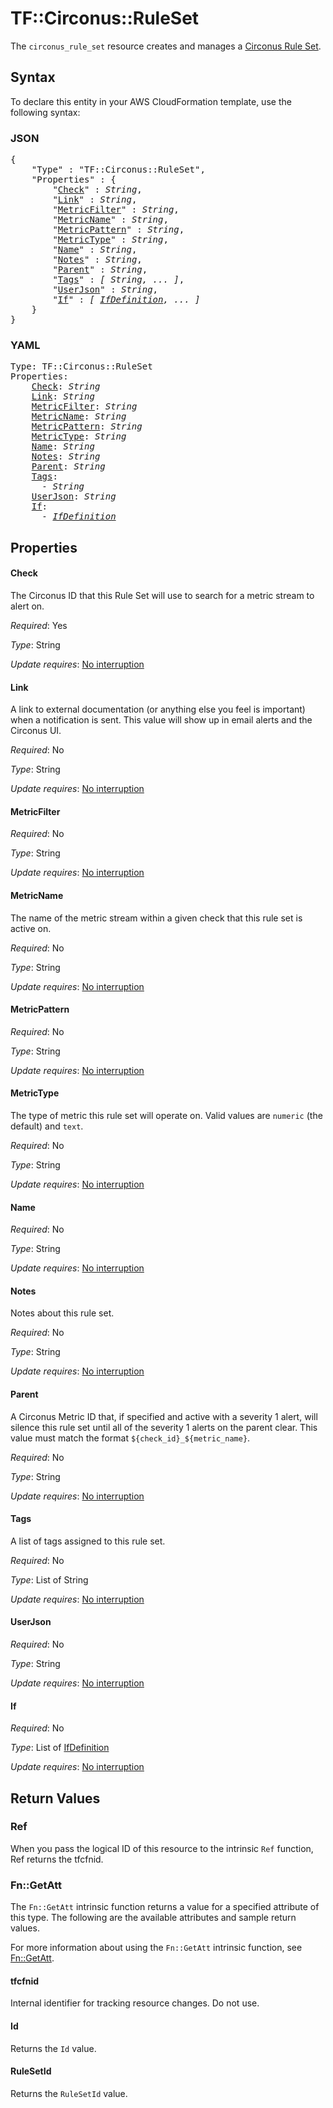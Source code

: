 # TF::Circonus::RuleSet

The ``circonus_rule_set`` resource creates and manages a
[Circonus Rule Set](https://login.circonus.com/resources/api/calls/rule_set).

## Syntax

To declare this entity in your AWS CloudFormation template, use the following syntax:

### JSON

<pre>
{
    "Type" : "TF::Circonus::RuleSet",
    "Properties" : {
        "<a href="#check" title="Check">Check</a>" : <i>String</i>,
        "<a href="#link" title="Link">Link</a>" : <i>String</i>,
        "<a href="#metricfilter" title="MetricFilter">MetricFilter</a>" : <i>String</i>,
        "<a href="#metricname" title="MetricName">MetricName</a>" : <i>String</i>,
        "<a href="#metricpattern" title="MetricPattern">MetricPattern</a>" : <i>String</i>,
        "<a href="#metrictype" title="MetricType">MetricType</a>" : <i>String</i>,
        "<a href="#name" title="Name">Name</a>" : <i>String</i>,
        "<a href="#notes" title="Notes">Notes</a>" : <i>String</i>,
        "<a href="#parent" title="Parent">Parent</a>" : <i>String</i>,
        "<a href="#tags" title="Tags">Tags</a>" : <i>[ String, ... ]</i>,
        "<a href="#userjson" title="UserJson">UserJson</a>" : <i>String</i>,
        "<a href="#if" title="If">If</a>" : <i>[ <a href="ifdefinition.md">IfDefinition</a>, ... ]</i>
    }
}
</pre>

### YAML

<pre>
Type: TF::Circonus::RuleSet
Properties:
    <a href="#check" title="Check">Check</a>: <i>String</i>
    <a href="#link" title="Link">Link</a>: <i>String</i>
    <a href="#metricfilter" title="MetricFilter">MetricFilter</a>: <i>String</i>
    <a href="#metricname" title="MetricName">MetricName</a>: <i>String</i>
    <a href="#metricpattern" title="MetricPattern">MetricPattern</a>: <i>String</i>
    <a href="#metrictype" title="MetricType">MetricType</a>: <i>String</i>
    <a href="#name" title="Name">Name</a>: <i>String</i>
    <a href="#notes" title="Notes">Notes</a>: <i>String</i>
    <a href="#parent" title="Parent">Parent</a>: <i>String</i>
    <a href="#tags" title="Tags">Tags</a>: <i>
      - String</i>
    <a href="#userjson" title="UserJson">UserJson</a>: <i>String</i>
    <a href="#if" title="If">If</a>: <i>
      - <a href="ifdefinition.md">IfDefinition</a></i>
</pre>

## Properties

#### Check

The Circonus ID that this Rule Set will use to search for
a metric stream to alert on.

_Required_: Yes

_Type_: String

_Update requires_: [No interruption](https://docs.aws.amazon.com/AWSCloudFormation/latest/UserGuide/using-cfn-updating-stacks-update-behaviors.html#update-no-interrupt)

#### Link

A link to external documentation (or anything else you
feel is important) when a notification is sent.  This value will show up in
email alerts and the Circonus UI.

_Required_: No

_Type_: String

_Update requires_: [No interruption](https://docs.aws.amazon.com/AWSCloudFormation/latest/UserGuide/using-cfn-updating-stacks-update-behaviors.html#update-no-interrupt)

#### MetricFilter

_Required_: No

_Type_: String

_Update requires_: [No interruption](https://docs.aws.amazon.com/AWSCloudFormation/latest/UserGuide/using-cfn-updating-stacks-update-behaviors.html#update-no-interrupt)

#### MetricName

The name of the metric stream within a given check
that this rule set is active on.

_Required_: No

_Type_: String

_Update requires_: [No interruption](https://docs.aws.amazon.com/AWSCloudFormation/latest/UserGuide/using-cfn-updating-stacks-update-behaviors.html#update-no-interrupt)

#### MetricPattern

_Required_: No

_Type_: String

_Update requires_: [No interruption](https://docs.aws.amazon.com/AWSCloudFormation/latest/UserGuide/using-cfn-updating-stacks-update-behaviors.html#update-no-interrupt)

#### MetricType

The type of metric this rule set will operate on.
Valid values are `numeric` (the default) and `text`.

_Required_: No

_Type_: String

_Update requires_: [No interruption](https://docs.aws.amazon.com/AWSCloudFormation/latest/UserGuide/using-cfn-updating-stacks-update-behaviors.html#update-no-interrupt)

#### Name

_Required_: No

_Type_: String

_Update requires_: [No interruption](https://docs.aws.amazon.com/AWSCloudFormation/latest/UserGuide/using-cfn-updating-stacks-update-behaviors.html#update-no-interrupt)

#### Notes

Notes about this rule set.

_Required_: No

_Type_: String

_Update requires_: [No interruption](https://docs.aws.amazon.com/AWSCloudFormation/latest/UserGuide/using-cfn-updating-stacks-update-behaviors.html#update-no-interrupt)

#### Parent

A Circonus Metric ID that, if specified and active with
a severity 1 alert, will silence this rule set until all of the severity 1
alerts on the parent clear.  This value must match the format
`${check_id}_${metric_name}`.

_Required_: No

_Type_: String

_Update requires_: [No interruption](https://docs.aws.amazon.com/AWSCloudFormation/latest/UserGuide/using-cfn-updating-stacks-update-behaviors.html#update-no-interrupt)

#### Tags

A list of tags assigned to this rule set.

_Required_: No

_Type_: List of String

_Update requires_: [No interruption](https://docs.aws.amazon.com/AWSCloudFormation/latest/UserGuide/using-cfn-updating-stacks-update-behaviors.html#update-no-interrupt)

#### UserJson

_Required_: No

_Type_: String

_Update requires_: [No interruption](https://docs.aws.amazon.com/AWSCloudFormation/latest/UserGuide/using-cfn-updating-stacks-update-behaviors.html#update-no-interrupt)

#### If

_Required_: No

_Type_: List of <a href="ifdefinition.md">IfDefinition</a>

_Update requires_: [No interruption](https://docs.aws.amazon.com/AWSCloudFormation/latest/UserGuide/using-cfn-updating-stacks-update-behaviors.html#update-no-interrupt)

## Return Values

### Ref

When you pass the logical ID of this resource to the intrinsic `Ref` function, Ref returns the tfcfnid.

### Fn::GetAtt

The `Fn::GetAtt` intrinsic function returns a value for a specified attribute of this type. The following are the available attributes and sample return values.

For more information about using the `Fn::GetAtt` intrinsic function, see [Fn::GetAtt](https://docs.aws.amazon.com/AWSCloudFormation/latest/UserGuide/intrinsic-function-reference-getatt.html).

#### tfcfnid

Internal identifier for tracking resource changes. Do not use.

#### Id

Returns the <code>Id</code> value.

#### RuleSetId

Returns the <code>RuleSetId</code> value.

